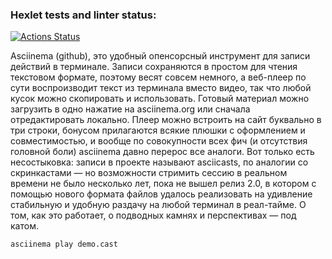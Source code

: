 ### Hexlet tests and linter status:
[![Actions Status](https://github.com/dima020/python-project-49/actions/workflows/hexlet-check.yml/badge.svg)](https://github.com/dima020/python-project-49/actions)

Asciinema (github), это удобный опенсорсный инструмент для записи действий в терминале. Записи сохраняются в простом для чтения текстовом формате, поэтому весят совсем немного, а веб-плеер по сути воспроизводит текст из терминала вместо видео, так что любой кусок можно скопировать и использовать. Готовый материал можно загрузить в одно нажатие на asciinema.org или сначала отредактировать локально. Плеер можно встроить на сайт буквально в три строки, бонусом прилагаются всякие плюшки с оформлением и совместимостью, и вообще по совокупности всех фич (и отсутствия головной боли) asciinema давно перерос все аналоги. Вот только есть несостыковка: записи в проекте называют asciicasts, по аналогии со скринкастами — но возможности стримить сессию в реальном времени не было несколько лет, пока не вышел релиз 2.0, в котором с помощью нового формата файлов удалось реализовать на удивление стабильную и удобную раздачу на любой терминал в реал-тайме. О том, как это работает, о подводных камнях и перспективах — под катом.

```sh
asciinema play demo.cast
